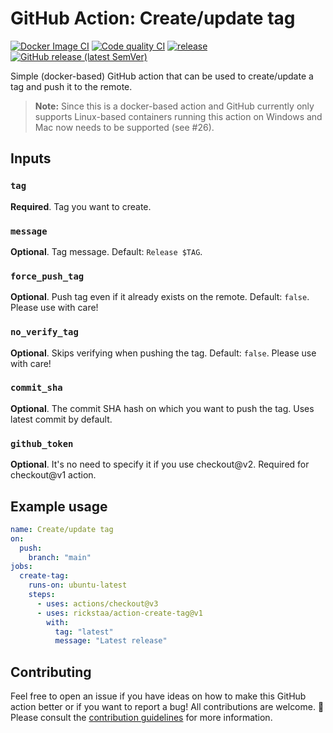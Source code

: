 # GitHub Action: Create/update tag

[![Docker Image CI](https://github.com/rickstaa/action-create-tag/workflows/Docker%20Image%20CI/badge.svg)](https://github.com/rickstaa/action-create-tag/actions)
[![Code quality CI](https://github.com/rickstaa/action-create-tag/workflows/Code%20quality%20CI/badge.svg)](https://github.com/rickstaa/action-create-tag/actions?query=workflow%3A%22Code+quality+CI%22)
[![release](https://github.com/rickstaa/action-create-tag/workflows/release/badge.svg)](https://github.com/rickstaa/action-create-tag/actions?query=workflow%3Arelease)
[![GitHub release (latest SemVer)](https://img.shields.io/github/v/release/rickstaa/action-create-tag?logo=github&sort=semver)](https://github.com/rickstaa/action-create-tag/releases)

Simple (docker-based) GitHub action that can be used to create/update a tag and push it to the remote.

> **Note:**
> Since this is a docker-based action and GitHub currently only supports Linux-based containers running this action on Windows and Mac now needs to be supported (see #26).

## Inputs

### `tag`

**Required**. Tag you want to create.

### `message`

**Optional**. Tag message. Default: `Release $TAG`.

### `force_push_tag`

**Optional**. Push tag even if it already exists on the remote. Default: `false`. Please use with care!

### `no_verify_tag`

**Optional**. Skips verifying when pushing the tag. Default: `false`. Please use with care!

### `commit_sha`

**Optional**. The commit SHA hash on which you want to push the tag. Uses latest commit by default.

### `github_token`

**Optional**. It's no need to specify it if you use checkout@v2. Required for
checkout@v1 action.

## Example usage

```yml
name: Create/update tag
on:
  push:
    branch: "main"
jobs:
  create-tag:
    runs-on: ubuntu-latest
    steps:
      - uses: actions/checkout@v3
      - uses: rickstaa/action-create-tag@v1
        with:
          tag: "latest"
          message: "Latest release"
```

## Contributing

Feel free to open an issue if you have ideas on how to make this GitHub action better or if you want to report a bug! All contributions are welcome. :rocket: Please consult the [contribution guidelines](CONTRIBUTING.md) for more information.
